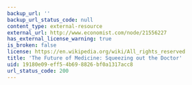 ```yaml
---
backup_url: ''
backup_url_status_code: null
content_type: external-resource
external_url: http://www.economist.com/node/21556227
has_external_license_warning: true
is_broken: false
license: https://en.wikipedia.org/wiki/All_rights_reserved
title: 'The Future of Medicine: Squeezing out the Doctor'
uid: 19180e09-eff5-4b69-8826-bf0a1317acc8
url_status_code: 200
---
```

